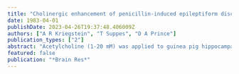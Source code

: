 ```yaml
---
title: "Cholinergic enhancement of penicillin-induced epileptiform discharges in pyramidal neurons of the guinea pig hippocampus"
date: 1983-04-01
publishDate: 2023-04-26T19:37:48.406009Z
authors: ["A R Kriegstein", "T Suppes", "D A Prince"]
publication_types: ["2"]
abstract: "Acetylcholine (1-20 mM) was applied to guinea pig hippocampal slices bathed in normal and penicillin-containing media. Recordings in the CA 1 pyramidal cell layer in the presence of penicillin showed that acetylcholine caused a prolonged enhancement of the extracellular field potential. Intracellular recordings documented an increase in duration of cell bursting, a decrease in burst afterhyperpolarization, and a membrane depolarization lasting 1-5 min. These results suggest that the actions of acetylcholine to increase membrane excitability interact with penicillin-induced disinhibition to enhance hippocampal epileptogenesis."
featured: false
publication: "*Brain Res*"
---
```


